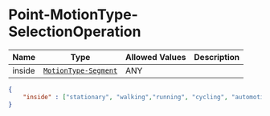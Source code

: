 # Point-MotionType-SelectionOperation

Name        |Type      | Allowed Values |Description
------------|----------|----------------|-----------
inside | [`MotionType-Segment`]() | ANY | 

```json
{
    "inside" : ["stationary", "walking","running", "cycling", "automotive", "flying"]
}
```

